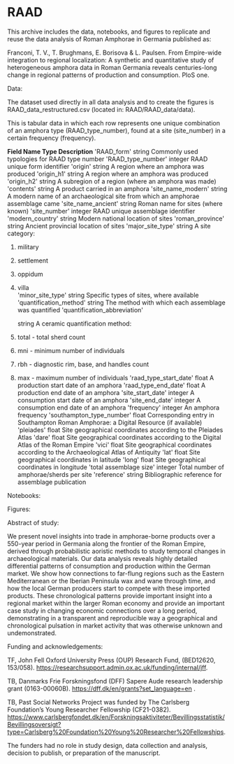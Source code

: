 # RAAD

This archive includes the data, notebooks, and figures to replicate and reuse the data analysis of Roman Amphorae in Germania published as:

Franconi, T. V., T. Brughmans, E. Borisova & L. Paulsen. From Empire-wide integration to regional localization: A synthetic and quantitative study of heterogeneous amphora data in Roman Germania reveals centuries-long change in regional patterns of production and consumption. PloS one.

Data:

The dataset used directly in all data analysis and to create the figures is RAAD_data_restructured.csv (located in: RAAD/RAAD_data/data).

This is tabular data in which each row represents one unique combination of an amphora type (RAAD_type_number), found at a site (site_number) in a certain frequency (frequency).

<b>Field Name          Type	Description</b>
'RAAD_form'	        string	Commonly used typologies for RAAD type number
'RAAD_type_number'	integer	RAAD unique form identifier
'origin'	          string	A region where an amphora was produced 
'origin_h1'	        string	A region where an amphora was produced 
'origin_h2'	        string	A subregion of a region (where an amphora was made) 
'contents'	        string	A product carried in an amphora 
'site_name_modern'	string	A modern name of an archaeological site from which an amphorae assemblage came 
'site_name_ancient' 	string	Roman name for sites (where known)
'site_number'	integer	RAAD unique assemblage identifier
'modern_country' 	string	Modern national location of sites
'roman_province'	string	Ancient provincial location of sites
'major_site_type'	string	A site category:
1.	military
2.	settlement
3.	oppidum 
4.	villa  
'minor_site_type' 	string	Specific types of sites, where available
'quantification_method'	string	The method with which each assemblage was quantified
'quantification_abbreviation'

	string	A ceramic quantification method:
1.	total - total sherd count
2.	mni - minimum number of individuals
3.	rbh - diagnostic rim, base, and handles count 
4.	max - maximum number of individuals
'raad_type_start_date'	float	A production start date of an amphora
'raad_type_end_date'	float	A production end date of an amphora
'site_start_date'	integer	A consumption start date of an amphora
'site_end_date'	integer	A consumption end date of an amphora
'frequency'	integer	An amphora frequency 
'southampton_type_number' 	float	Corresponding entry in Southampton Roman Amphorae: a Digital Resource (if available)
'pleiades'	float	Site geographical coordinates according to the Pleiades Atlas
'dare'	float	Site geographical coordinates according to the Digital Atlas of the Roman Empire
'vici'	float	Site geographical coordinates according to the Archaeological Atlas of Antiquity
'lat'	float	Site geographical coordinates in latitude
'long'	float	Site geographical coordinates in longitude
'total assemblage size' 	integer	Total number of amphorae/sherds per site
'reference'	string	Bibliographic reference for assemblage publication


Notebooks:


Figures:


Abstract of study:

We present novel insights into trade in amphorae-borne products over a 550-year period in Germania along the frontier of the Roman Empire, derived through probabilistic aoristic methods to study temporal changes in archaeological materials. Our data analysis reveals highly detailed differential patterns of consumption and production within the German market. We show how connections to far-flung regions such as the Eastern Mediterranean or the Iberian Peninsula wax and wane through time, and how the local German producers start to compete with these imported products. These chronological patterns provide important insight into a regional market within the larger Roman economy and provide an important case study in changing economic connections over a long period, demonstrating in a transparent and reproducible way a geographical and chronological pulsation in market activity that was otherwise unknown and undemonstrated.

Funding and acknowledgements:

TF, John Fell Oxford University Press (OUP) Research Fund, (BED12620, 153/058). https://researchsupport.admin.ox.ac.uk/funding/internal/jff.

TB, Danmarks Frie Forskningsfond (DFF) Sapere Aude research leadership grant (0163-00060B). https://dff.dk/en/grants?set_language=en .

TB, Past Social Networks Project was funded by The Carlsberg Foundation’s Young Researcher Fellowship (CF21-0382). https://www.carlsbergfondet.dk/en/Forskningsaktiviteter/Bevillingsstatistik/Bevillingsoversigt?type=Carlsberg%20Foundation%20Young%20Researcher%20Fellowships.

The funders had no role in study design, data collection and analysis, decision to publish, or preparation of the manuscript.
